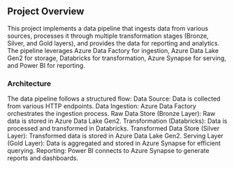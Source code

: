 ## Project Overview
This project implements a data pipeline that ingests data from various sources, processes it through multiple transformation stages (Bronze, Silver, and Gold layers), and provides the data for reporting and analytics. The pipeline leverages Azure Data Factory for ingestion, Azure Data Lake Gen2 for storage, Databricks for transformation, Azure Synapse for serving, and Power BI for reporting.
### Architecture
The data pipeline follows a structured flow:
Data Source: Data is collected from various HTTP endpoints.
Data Ingestion: Azure Data Factory orchestrates the ingestion process.
Raw Data Store (Bronze Layer): Raw data is stored in Azure Data Lake Gen2.
Transformation (Databricks): Data is processed and transformed in Databricks.
Transformed Data Store (Silver Layer): Transformed data is stored in Azure Data Lake Gen2.
Serving Layer (Gold Layer): Data is aggregated and stored in Azure Synapse for efficient querying.
Reporting: Power BI connects to Azure Synapse to generate reports and dashboards.
